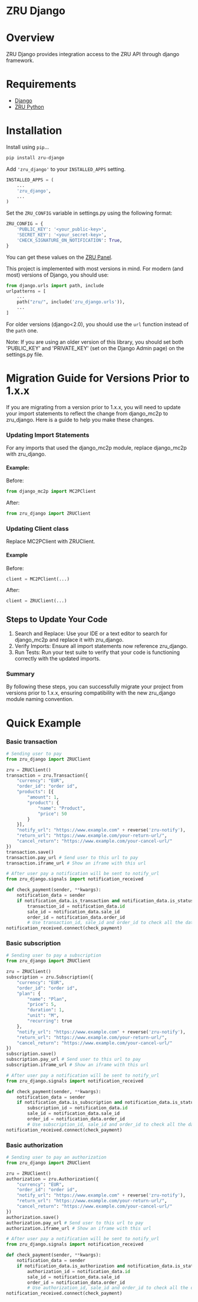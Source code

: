 # ZRU Django


# Overview

ZRU Django provides integration access to the ZRU API through django framework.

# Requirements

* [Django][django]
* [ZRU Python][zru-python]

# Installation

Install using `pip`...

```bash
pip install zru-django
```

Add `'zru_django'` to your `INSTALLED_APPS` setting.

```python
INSTALLED_APPS = (
    ...
    'zru_django',
    ...
)
```

Set the `ZRU_CONFIG` variable in settings.py using the following format:
```python
ZRU_CONFIG = {
    'PUBLIC_KEY': '<your_public-key>',
    'SECRET_KEY': '<your_secret-key>',
    'CHECK_SIGNATURE_ON_NOTIFICATION': True,
}
```

You can get these values on the [ZRU Panel][zru-developers-key].

This project is implemented with most versions in mind. For modern (and most) versions of Django, you should use:

```python
from django.urls import path, include
urlpatterns = [
    ...
    path("zru/", include('zru_django.urls')),
    ...
]
```

For older versions (django<2.0), you should use the `url` function instead of the `path` one.
 
Note: If you are using an older version of this library, you should set both 'PUBLIC_KEY' and 'PRIVATE_KEY' (set on the Django Admin page) on the settings.py file.

# Migration Guide for Versions Prior to 1.x.x

If you are migrating from a version prior to 1.x.x, you will need to update your import statements to reflect the change from django_mc2p to zru_django. Here is a guide to help you make these changes.

### Updating Import Statements

For any imports that used the django_mc2p module, replace django_mc2p with zru_django.

#### Example:

Before:
```python
from django_mc2p import MC2PClient
```
After:
```python
from zru_django import ZRUClient
```

### Updating Client class

Replace MC2PClient with ZRUClient.

#### Example

Before:

```python
client = MC2PClient(...)
```
After:

```python
client = ZRUClient(...)
```

## Steps to Update Your Code

1.  Search and Replace: Use your IDE or a text editor to search for django_mc2p and replace it with zru_django.
2.  Verify Imports: Ensure all import statements now reference zru_django.
3.  Run Tests: Run your test suite to verify that your code is functioning correctly with the updated imports.

### Summary

By following these steps, you can successfully migrate your project from versions prior to 1.x.x, ensuring compatibility with the new zru_django module naming convention.

# Quick Example

### Basic transaction

```python
# Sending user to pay
from zru_django import ZRUClient

zru = ZRUClient()
transaction = zru.Transaction({
    "currency": "EUR",
    "order_id": "order id",
    "products": [{
        "amount": 1,
        "product": {
            "name": "Product",
            "price": 50
        }
    }],
    "notify_url": "https://www.example.com" + reverse('zru-notify'),
    "return_url": "https://www.example.com/your-return-url/",
    "cancel_return": "https://www.example.com/your-cancel-url/"
})
transaction.save()
transaction.pay_url # Send user to this url to pay
transaction.iframe_url # Show an iframe with this url

# After user pay a notification will be sent to notify_url
from zru_django.signals import notification_received

def check_payment(sender, **kwargs):
    notification_data = sender
    if notification_data.is_transaction and notification_data.is_status_done:
        transaction_id = notification_data.id
        sale_id = notification_data.sale_id
        order_id = notification_data.order_id
        # Use transaction_id, sale_id and order_id to check all the data and confirm the payment in your system
notification_received.connect(check_payment)
```

### Basic subscription

```python
# Sending user to pay a subscription
from zru_django import ZRUClient

zru = ZRUClient()
subscription = zru.Subscription({
    "currency": "EUR",
    "order_id": "order id",
    "plan": {
        "name": "Plan",
        "price": 5,
        "duration": 1,
        "unit": "M",
        "recurring": true
    },
    "notify_url": "https://www.example.com" + reverse('zru-notify'),
    "return_url": "https://www.example.com/your-return-url/",
    "cancel_return": "https://www.example.com/your-cancel-url/"
})
subscription.save()
subscription.pay_url # Send user to this url to pay
subscription.iframe_url # Show an iframe with this url

# After user pay a notification will be sent to notify_url
from zru_django.signals import notification_received

def check_payment(sender, **kwargs):
    notification_data = sender
    if notification_data.is_subscription and notification_data.is_status_done:
        subscription_id = notification_data.id
        sale_id = notification_data.sale_id
        order_id = notification_data.order_id
        # Use subscription_id, sale_id and order_id to check all the data and confirm the payment in your system
notification_received.connect(check_payment)
```

### Basic authorization

```python
# Sending user to pay an authorization
from zru_django import ZRUClient

zru = ZRUClient()
authorization = zru.Authorization({
    "currency": "EUR",
    "order_id": "order id",
    "notify_url": "https://www.example.com" + reverse('zru-notify'),
    "return_url": "https://www.example.com/your-return-url/",
    "cancel_return": "https://www.example.com/your-cancel-url/"
})
authorization.save()
authorization.pay_url # Send user to this url to pay
authorization.iframe_url # Show an iframe with this url

# After user pay a notification will be sent to notify_url
from zru_django.signals import notification_received

def check_payment(sender, **kwargs):
    notification_data = sender
    if notification_data.is_authorization and notification_data.is_status_done:
        authorization_id = notification_data.id
        sale_id = notification_data.sale_id
        order_id = notification_data.order_id
        # Use authorization_id, sale_id and order_id to check all the data and confirm the payment in your system
notification_received.connect(check_payment)
```

[django]: https://www.djangoproject.com/
[zru-python]: https://github.com/zrupay/zru-python
[zru-developers-key]: https://panel.zrupay.com/config/developers/keys
